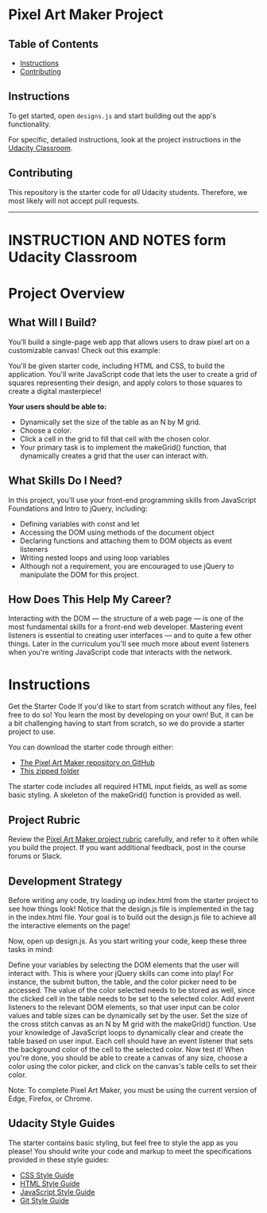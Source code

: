 # Pixel Art Maker Project

## Table of Contents

* [Instructions](#instructions)
* [Contributing](#contributing)

## Instructions

To get started, open `designs.js` and start building out the app's functionality.

For specific, detailed instructions, look at the project instructions in the [Udacity Classroom](https://classroom.udacity.com/me).

## Contributing

This repository is the starter code for _all_ Udacity students. Therefore, we most likely will not accept pull requests.

---  
# INSTRUCTION AND NOTES form Udacity Classroom  

# Project Overview  
## What Will I Build?  
You’ll build a single-page web app that allows users to draw pixel art on a customizable canvas! Check out this example:


You'll be given starter code, including HTML and CSS, to build the application. You'll write JavaScript code that lets the user to create a grid of squares representing their design, and apply colors to those squares to create a digital masterpiece!

**Your users should be able to:**

- Dynamically set the size of the table as an N by M grid.
- Choose a color.
- Click a cell in the grid to fill that cell with the chosen color.
- Your primary task is to implement the makeGrid() function, that dynamically creates a grid that the user can interact with.

## What Skills Do I Need?  
In this project, you'll use your front-end programming skills from JavaScript Foundations and Intro to jQuery, including:

- Defining variables with const and let
- Accessing the DOM using methods of the document object
- Declaring functions and attaching them to DOM objects as event listeners
- Writing nested loops and using loop variables
- Although not a requirement, you are encouraged to use jQuery to manipulate the DOM for this project.

## How Does This Help My Career?  
Interacting with the DOM — the structure of a web page — is one of the most fundamental skills for a front-end web developer. Mastering event listeners is essential to creating user interfaces — and to quite a few other things. Later in the curriculum you'll see much more about event listeners when you're writing JavaScript code that interacts with the network.

# Instructions  
Get the Starter Code
If you'd like to start from scratch without any files, feel free to do so! You learn the most by developing on your own! But, it can be a bit challenging having to start from scratch, so we do provide a starter project to use.

You can download the starter code through either:

- [The Pixel Art Maker repository on GitHub](https://github.com/udacity/project-pixel-art-maker-starter)  
- [This zipped folder](https://github.com/udacity/project-pixel-art-maker-starter/archive/master.zip)  

The starter code includes all required HTML input fields, as well as some basic styling. A skeleton of the makeGrid() function is provided as well.

## Project Rubric  
Review the [Pixel Art Maker project rubric](https://review.udacity.com/#!/rubrics/641/view) carefully, and refer to it often while you build the project. If you want additional feedback, post in the course forums or Slack.

## Development Strategy  
Before writing any code, try loading up index.html from the starter project to see how things look! Notice that the design.js file is implemented in the <body> tag in the index.html file. Your goal is to build out the design.js file to achieve all the interactive elements on the page!

Now, open up design.js. As you start writing your code, keep these three tasks in mind:

Define your variables by selecting the DOM elements that the user will interact with. This is where your jQuery skills can come into play! For instance, the submit button, the table, and the color picker need to be accessed. The value of the color selected needs to be stored as well, since the clicked cell in the table needs to be set to the selected color.
Add event listeners to the relevant DOM elements, so that user input can be color values and table sizes can be dynamically set by the user.
Set the size of the cross stitch canvas as an N by M grid with the makeGrid() function. Use your knowledge of JavaScript loops to dynamically clear and create the table based on user input. Each cell should have an event listener that sets the background color of the cell to the selected color.
Now test it! When you're done, you should be able to create a canvas of any size, choose a color using the color picker, and click on the canvas's table cells to set their color.

Note: To complete Pixel Art Maker, you must be using the current version of Edge, Firefox, or Chrome.

## Udacity Style Guides  
The starter contains basic styling, but feel free to style the app as you please! You should write your code and markup to meet the specifications provided in these style guides:

- [CSS Style Guide](http://udacity.github.io/frontend-nanodegree-styleguide/css.html)
- [HTML Style Guide](http://udacity.github.io/frontend-nanodegree-styleguide/index.html)
- [JavaScript Style Guide](http://udacity.github.io/frontend-nanodegree-styleguide/javascript.html)
- [Git Style Guide](https://udacity.github.io/git-styleguide/)
